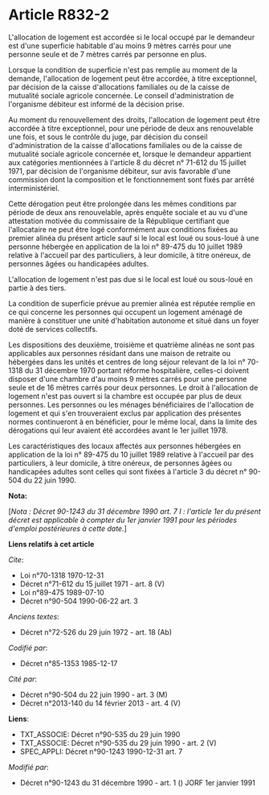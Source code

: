 # Article R832-2

L'allocation de logement est accordée si le local occupé par le demandeur est d'une superficie habitable d'au moins 9 mètres
carrés pour une personne seule et de 7 mètres carrés par personne en plus. 

Lorsque la condition de superficie n'est pas remplie au moment de la demande, l'allocation de logement peut être accordée, à
titre exceptionnel, par décision de la caisse d'allocations familiales ou de la caisse de mutualité sociale agricole
concernée. Le conseil d'administration de l'organisme débiteur est informé de la décision prise.

Au moment du renouvellement des droits, l'allocation de logement peut être accordée à titre exceptionnel, pour une période de
deux ans renouvelable une fois, et sous le contrôle du juge, par décision du conseil d'administration de la caisse
d'allocations familiales ou de la caisse de mutualité sociale agricole concernée et, lorsque le demandeur appartient aux
catégories mentionnées à l'article 8 du décret n° 71-612 du 15 juillet 1971, par décision de l'organisme débiteur, sur avis
favorable d'une commission dont la composition et le fonctionnement sont fixés par arrêté interministériel. 

Cette dérogation peut être prolongée dans les mêmes conditions par période de deux ans renouvelable, après enquête sociale et
au vu d'une attestation motivée du commissaire de la République certifiant que l'allocataire ne peut être logé conformément
aux conditions fixées au premier alinéa du présent article sauf si le local est loué ou sous-loué à une personne hébergée en
application de la loi n° 89-475 du 10 juillet 1989 relative à l'accueil par des particuliers, à leur domicile, à titre
onéreux, de personnes âgées ou handicapées adultes.

L'allocation de logement n'est pas due si le local est loué ou sous-loué en partie à des tiers. 

La condition de superficie prévue au premier alinéa est réputée remplie en ce qui concerne les personnes qui occupent un
logement aménagé de manière à constituer une unité d'habitation autonome et situé dans un foyer doté de services collectifs. 

Les dispositions des deuxième, troisième et quatrième alinéas ne sont pas applicables aux personnes résidant dans une maison
de retraite ou hébergées dans les unités et centres de long séjour relevant de la loi n° 70-1318 du 31 décembre 1970 portant
réforme hospitalière, celles-ci doivent disposer d'une chambre d'au moins 9 mètres carrés pour une personne seule et de 16
mètres carrés pour deux personnes. Le droit à l'allocation de logement n'est pas ouvert si la chambre est occupée par plus de
deux personnes. Les personnes ou les ménages bénéficiaires de l'allocation de logement et qui s'en trouveraient exclus par
application des présentes normes continueront à en bénéficier, pour le même local, dans la limite des dérogations qui leur
avaient été accordées avant le 1er juillet 1978. 

Les caractéristiques des locaux affectés aux personnes hébergées en application de la loi n° 89-475 du 10 juillet 1989
relative à l'accueil par des particuliers, à leur domicile, à titre onéreux, de personnes âgées ou handicapées adultes sont
celles qui sont fixées à l'article 3 du décret n° 90-504 du 22 juin 1990.

**Nota:**

[*Nota : Décret 90-1243 du 31 décembre 1990 art. 7 I : l'article 1er du présent décret est applicable à compter du 1er
janvier 1991 pour les périodes d'emploi postérieures à cette date.*]

**Liens relatifs à cet article**

_Cite_:

  - Loi n°70-1318 1970-12-31
  - Décret n°71-612 du 15 juillet 1971 - art. 8 (V)
  - Loi n°89-475 1989-07-10
  - Décret n°90-504 1990-06-22 art. 3

_Anciens textes_:

  - Décret n°72-526 du 29 juin 1972 - art. 18 (Ab)

_Codifié par_:

  - Décret n°85-1353 1985-12-17

_Cité par_:

  - Décret n°90-504 du 22 juin 1990 - art. 3 (M)
  - Décret n°2013-140 du 14 février 2013 - art. 4 (V)

**Liens**:

  - TXT_ASSOCIE: Décret n°90-535 du 29 juin 1990
  - TXT_ASSOCIE: Décret n°90-535 du 29 juin 1990 - art. 2 (V)
  - SPEC_APPLI: Décret n°90-1243 1990-12-31 art. 7

_Modifié par_:

  - Décret n°90-1243 du 31 décembre 1990 - art. 1 () JORF 1er janvier 1991
